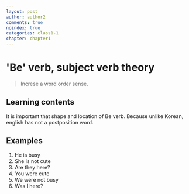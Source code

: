 ```yaml
---
layout: post
author: author2
comments: true
noindex: true
categories: class1-1
chapter: chapter1
---
```

# 'Be' verb, subject verb theory
>Increse a word order sense.

## Learning contents
It is important that shape and location of Be verb.
Because unlike Korean, english has not a postposition word.

## Examples
1. He is busy
2. She is not cute
3. Are they here?
4. You were cute 
5. We were not busy
6. Was I here?

